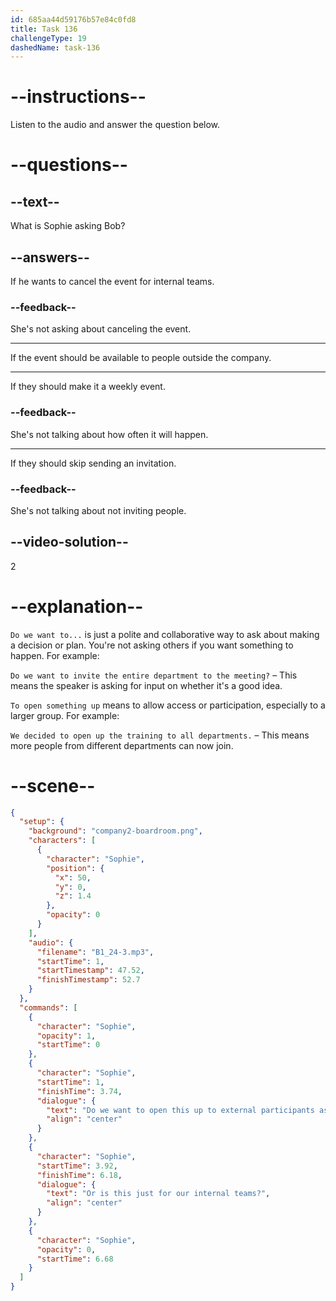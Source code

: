 ```yaml
---
id: 685aa44d59176b57e84c0fd8
title: Task 136
challengeType: 19
dashedName: task-136
---
```


<!-- (Audio) Sophie: Do we want to open this up to external participants as well, or is this just for our internal teams? -->

# --instructions--

Listen to the audio and answer the question below.

# --questions--

## --text--

What is Sophie asking Bob?

## --answers--

If he wants to cancel the event for internal teams.

### --feedback--

She's not asking about canceling the event.

---

If the event should be available to people outside the company.

---

If they should make it a weekly event.

### --feedback--

She's not talking about how often it will happen.

---

If they should skip sending an invitation.

### --feedback--

She's not talking about not inviting people.

## --video-solution--

2

# --explanation--

`Do we want to...` is just a polite and collaborative way to ask about making a decision or plan. You're not asking others if you want something to happen. For example:

`Do we want to invite the entire department to the meeting?` –  This means the speaker is asking for input on whether it's a good idea.

`To open something up` means to allow access or participation, especially to a larger group. For example:

`We decided to open up the training to all departments.` – This means more people from different departments can now join.

# --scene--

```json
{
  "setup": {
    "background": "company2-boardroom.png",
    "characters": [
      {
        "character": "Sophie",
        "position": {
          "x": 50,
          "y": 0,
          "z": 1.4
        },
        "opacity": 0
      }
    ],
    "audio": {
      "filename": "B1_24-3.mp3",
      "startTime": 1,
      "startTimestamp": 47.52,
      "finishTimestamp": 52.7
    }
  },
  "commands": [
    {
      "character": "Sophie",
      "opacity": 1,
      "startTime": 0
    },
    {
      "character": "Sophie",
      "startTime": 1,
      "finishTime": 3.74,
      "dialogue": {
        "text": "Do we want to open this up to external participants as well?",
        "align": "center"
      }
    },
    {
      "character": "Sophie",
      "startTime": 3.92,
      "finishTime": 6.18,
      "dialogue": {
        "text": "Or is this just for our internal teams?",
        "align": "center"
      }
    },
    {
      "character": "Sophie",
      "opacity": 0,
      "startTime": 6.68
    }
  ]
}
```
